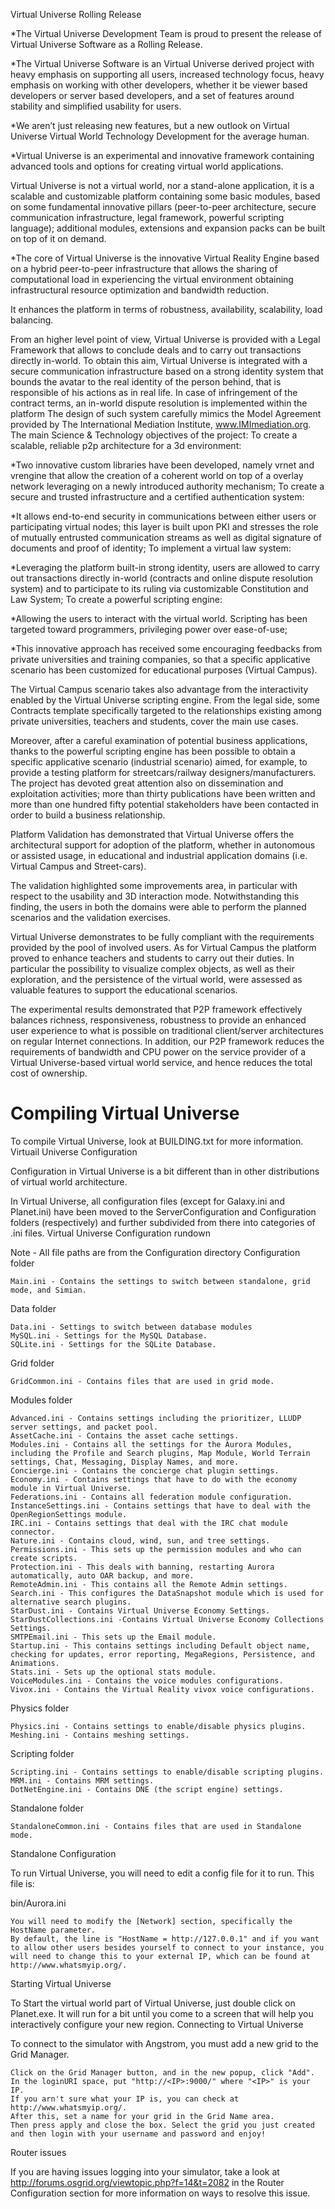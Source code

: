 
Virtual Universe Rolling Release

*The Virtual Universe Development Team is proud to present the release of Virtual Universe Software as a Rolling Release.

*The Virtual Universe Software is an Virtual Universe derived project with heavy emphasis on supporting all users, increased technology focus, heavy emphasis on working with other developers, whether it be viewer based developers or server based developers, and a set of features around stability and simplified usability for users.

*We aren’t just releasing new features, but a new outlook on Virtual Universe Virtual World Technology Development for the average human.

*Virtual Universe is an experimental and innovative framework containing advanced tools and options for creating virtual world applications.

Virtual Universe is not a virtual world, nor a stand-alone application, it is a scalable and customizable platform containing some basic modules, based on some fundamental innovative pillars (peer-to-peer architecture, secure communication infrastructure, legal framework, powerful scripting language); additional modules, extensions and expansion packs can be built on top of it on demand.

*The core of Virtual Universe is the innovative Virtual Reality Engine based on a hybrid peer-to-peer infrastructure that allows the sharing of computational load in experiencing the virtual environment obtaining infrastructural resource optimization and bandwidth reduction.

It enhances the platform in terms of robustness, availability, scalability, load balancing.

From an higher level point of view, Virtual Universe is provided with a Legal Framework that allows to conclude deals and to carry out transactions directly in-world. To obtain this aim, Virtual Universe is integrated with a secure communication infrastructure based on a strong identity system that bounds the avatar to the real identity of the person behind, that is responsible of his actions as in real life. In case of infringement of the contract terms, an in-world dispute resolution is implemented within the platform The design of such system carefully mimics the Model Agreement provided by The International Mediation Institute, www.IMImediation.org.
The main Science & Technology objectives of the project:
To create a scalable, reliable p2p architecture for a 3d environment:

*Two innovative custom libraries have been developed, namely vrnet and vrengine that allow the creation of a coherent world on top of a overlay network leveraging on a newly introduced authority mechanism;
To create a secure and trusted infrastructure and a certified authentication system:

*It allows end-to-end security in communications between either users or participating virtual nodes; this layer is built upon PKI and stresses the role of mutually entrusted communication streams as well as digital signature of documents and proof of identity;
To implement a virtual law system:

*Leveraging the platform built-in strong identity, users are allowed to carry out transactions directly in-world (contracts and online dispute resolution system) and to participate to its ruling via customizable Constitution and Law System;
To create a powerful scripting engine:

*Allowing the users to interact with the virtual world. Scripting has been targeted toward programmers, privileging power over ease-of-use;

*This innovative approach has received some encouraging feedbacks from private universities and training companies, so that a specific applicative scenario has been customized for educational purposes (Virtual Campus).

The Virtual Campus scenario takes also advantage from the interactivity enabled by the Virtual Universe scripting engine. From the legal side, some Contracts template specifically targeted to the relationships existing among private universities, teachers and students, cover the main use cases.

Moreover, after a careful examination of potential business applications, thanks to the powerful scripting engine has been possible to obtain a specific applicative scenario (industrial scenario) aimed, for example, to provide a testing platform for streetcars/railway designers/manufacturers. The project has devoted great attention also on dissemination and exploitation activities; more than thirty publications have been written and more than one hundred fifty potential stakeholders have been contacted in order to build a business relationship.

Platform Validation has demonstrated that Virtual Universe offers the architectural support for adoption of the platform, whether in autonomous or assisted usage, in educational and industrial application domains (i.e. Virtual Campus and Street-cars).

The validation highlighted some improvements area, in particular with respect to the usability and 3D interaction mode. Notwithstanding this finding, the users in both the domains were able to perform the planned scenarios and the validation exercises.

Virtual Universe demonstrates to be fully compliant with the requirements provided by the pool of involved users. As for Virtual Campus the platform proved to enhance teachers and students to carry out their duties. In particular the possibility to visualize complex objects, as well as their exploration, and the persistence of the virtual world, were assessed as valuable features to support the educational scenarios.

The experimental results demonstrated that P2P framework effectively balances richness, responsiveness, robustness to provide an enhanced user experience to what is possible on traditional client/server architectures on regular Internet connections. In addition, our P2P framework reduces the requirements of bandwidth and CPU power on the service provider of a Virtual Universe-based virtual world service, and hence reduces the total cost of ownership.
# Compiling Virtual Universe

To compile Virtual Universe, look at BUILDING.txt for more information.
Virtuail Universe Configuration

Configuration in Virtual Universe is a bit different than in other distributions of virtual world architecture.

In Virtual Universe, all configuration files (except for Galaxy.ini and Planet.ini) have been moved to the ServerConfiguration and Configuration folders (respectively) and further subdivided from there into categories of .ini files.
Virtual Universe Configuration rundown

Note - All file paths are from the Configuration directory
Configuration folder

    Main.ini - Contains the settings to switch between standalone, grid mode, and Simian.

Data folder

    Data.ini - Settings to switch between database modules
    MySQL.ini - Settings for the MySQL Database.
    SQLite.ini - Settings for the SQLite Database.

Grid folder

    GridCommon.ini - Contains files that are used in grid mode.

Modules folder

    Advanced.ini - Contains settings including the prioritizer, LLUDP server settings, and packet pool.
    AssetCache.ini - Contains the asset cache settings.
    Modules.ini - Contains all the settings for the Aurora Modules, including the Profile and Search plugins, Map Module, World Terrain settings, Chat, Messaging, Display Names, and more.
    Concierge.ini - Contains the concierge chat plugin settings.
    Economy.ini - Contains settings that have to do with the economy module in Virtual Universe.
    Federations.ini - Contains all federation module configuration.
    InstanceSettings.ini - Contains settings that have to deal with the OpenRegionSettings module.
    IRC.ini - Contains settings that deal with the IRC chat module connector.
    Nature.ini - Contains cloud, wind, sun, and tree settings.
    Permissions.ini - This sets up the permission modules and who can create scripts.
    Protection.ini - This deals with banning, restarting Aurora automatically, auto OAR backup, and more.
    RemoteAdmin.ini - This contains all the Remote Admin settings.
    Search.ini - This configures the DataSnapshot module which is used for alternative search plugins.
    StarDust.ini - Contains Virtual Universe Economy Settings.
    StarDustCollections.ini -Contains Virtual Universe Economy Collections Settings.
    SMTPEmail.ini - This sets up the Email module.
    Startup.ini - This contains settings including Default object name, checking for updates, error reporting, MegaRegions, Persistence, and Animations.
    Stats.ini - Sets up the optional stats module.
    VoiceModules.ini - Contains the voice modules configurations.
    Vivox.ini - Contains the Virtual Reality vivox voice configurations.

Physics folder

    Physics.ini - Contains settings to enable/disable physics plugins.
    Meshing.ini - Contains meshing settings.

Scripting folder

    Scripting.ini - Contains settings to enable/disable scripting plugins.
    MRM.ini - Contains MRM settings.
    DotNetEngine.ini - Contains DNE (the script engine) settings.

Standalone folder

    StandaloneCommon.ini - Contains files that are used in Standalone mode.

Standalone Configuration

To run Virtual Universe, you will need to edit a config file for it to run. This file is:

bin/Aurora.ini

    You will need to modify the [Network] section, specifically the HostName parameter.
    By default, the line is "HostName = http://127.0.0.1" and if you want to allow other users besides yourself to connect to your instance, you will need to change this to your external IP, which can be found at http://www.whatsmyip.org/.

Starting Virtual Universe

To Start the virtual world part of Virtual Universe, just double click on Planet.exe. It will run for a bit until you come to a screen that will help you interactively configure your new region.
Connecting to Virtual Universe

To connect to the simulator with Angstrom, you must add a new grid to the Grid Manager.

    Click on the Grid Manager button, and in the new popup, click "Add".
    In the loginURI space, put "http://<IP>:9000/" where "<IP>" is your IP.
    If you arn't sure what your IP is, you can check at http://www.whatsmyip.org/.
    After this, set a name for your grid in the Grid Name area.
    Then press apply and close the box. Select the grid you just created and then login with your username and password and enjoy!

Router issues

If you are having issues logging into your simulator, take a look at http://forums.osgrid.org/viewtopic.php?f=14&t=2082 in the Router Configuration section for more information on ways to resolve this issue.

